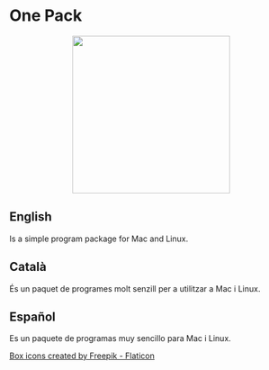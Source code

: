 # One Pack
<p align="center">
  <img width="280" height="280" src="https://i.postimg.cc/PJ88Vp4B/Icona.png">
</p>


## English
Is a simple program package for Mac and Linux.

## Català
És un paquet de programes molt senzill per a utilitzar a Mac i Linux.

## Español
Es un paquete de programas muy sencillo para Mac i Linux.

<a href="https://www.flaticon.com/free-icons/box" title="box icons">Box icons created by Freepik - Flaticon</a>
